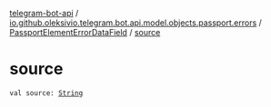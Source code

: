 [telegram-bot-api](../../index.md) / [io.github.oleksivio.telegram.bot.api.model.objects.passport.errors](../index.md) / [PassportElementErrorDataField](index.md) / [source](./source.md)

# source

`val source: `[`String`](https://kotlinlang.org/api/latest/jvm/stdlib/kotlin/-string/index.html)